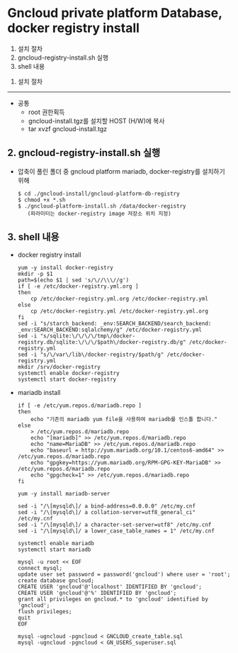 # Gncloud private platform Database, docker registry install

1. 설치 절차
2. gncloud-registry-install.sh 실행
3. shell 내용

<span></span>
1. 설치 절차
------------

- 공통 
    - root 권한획득
    - gncloud-install.tgz를 설치할 HOST (H/W)에 복사
    - tar xvzf gncloud-install.tgz

<span></span>
2. gncloud-registry-install.sh 실행
--------------------------------------

- 압축이 풀린 폴더 중 gncloud platform mariadb, docker-registry를 설치하기 위해

    ```
    $ cd ./gncloud-install/gncloud-platform-db-registry
    $ chmod +x *.sh
    $ ./gncloud-platform-install.sh /data/docker-registry 
       (파라미터는 docker-registry image 저장소 위치 지정)
    ```

<span></span>
3. shell 내용
-------------

- docker registry install 

    ```
    yum -y install docker-registry
    mkdir -p $1
    path=$(echo $1 | sed 's/\//\\\//g')
    if [ -e /etc/docker-registry.yml.org ]
    then
    	cp /etc/docker-registry.yml.org /etc/docker-registry.yml
    else
	    cp /etc/docker-registry.yml /etc/docker-registry.yml.org
    fi
    sed -i "s/starch_backend: _env:SEARCH_BACKEND/search_backend: _env:SEARCH_BACKEND:sqlalchemy/g" /etc/docker-registry.yml
    sed -i "s/sqlite:\/\/\/\/tmp\/docker-registry.db/sqlite:\/\/\/$path\/docker-registry.db/g" /etc/docker-registry.yml
    sed -i "s/\/var\/lib\/docker-registry/$path/g" /etc/docker-registry.yml
    mkdir /srv/docker-registry
    systemctl enable docker-registry
    systemctl start docker-registry
    ```

- mariadb install
    ```
    if [ -e /etc/yum.repos.d/mariadb.repo ]
    then
        echo "기존의 mariadb yum file을 사용하여 mariadb를 인스톨 합니다."
    else
        > /etc/yum.repos.d/mariadb.repo
        echo "[mariadb]" >> /etc/yum.repos.d/mariadb.repo
        echo "name=MariaDB" >> /etc/yum.repos.d/mariadb.repo
        echo "baseurl = http://yum.mariadb.org/10.1/centos6-amd64" >> /etc/yum.repos.d/mariadb.repo
        echo "gpgkey=https://yum.mariadb.org/RPM-GPG-KEY-MariaDB" >> /etc/yum.repos.d/mariadb.repo
        echo "gpgcheck=1" >> /etc/yum.repos.d/mariadb.repo
    fi

    yum -y install mariadb-server

    sed -i "/\[mysqld\]/ a bind-address=0.0.0.0" /etc/my.cnf
    sed -i "/\[mysqld\]/ a collation-server=utf8_general_ci" /etc/my.cnf
    sed -i "/\[mysqld\]/ a character-set-server=utf8" /etc/my.cnf
    sed -i "/\[mysqld\]/ a lower_case_table_names = 1" /etc/my.cnf

    systemctl enable mariadb
    systemctl start mariadb

    mysql -u root << EOF
    connect mysql;
    update user set password = password('gncloud') where user = 'root';
    create database gncloud;
    CREATE USER 'gncloud'@'localhost' IDENTIFIED BY 'gncloud';
    CREATE USER 'gncloud'@'%' IDENTIFIED BY 'gncloud';
    grant all privileges on gncloud.* to 'gncloud' identified by 'gncloud';
    flush privileges;
    quit
    EOF

    mysql -ugncloud -pgncloud < GNCLOUD_create_table.sql
    mysql -ugncloud -pgncloud < GN_USERS_superuser.sql
    ```

